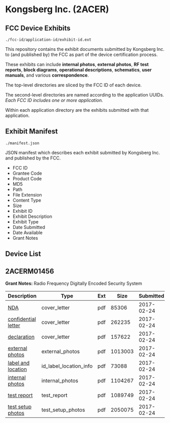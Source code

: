 # Kongsberg Inc. (2ACER)
## FCC Device Exhibits

```
./fcc-id/application-id/exhibit-id.ext
```

This repository contains the exhibit documents submitted by Kongsberg Inc. to (and published by) the FCC as part of the device certification process.

These exhibits can include **internal photos**, **external photos**, **RF test reports**, **block diagrams**, **operational descriptions**, **schematics**, **user manuals**, and various **correspondence**.

The top-level directories are sliced by the FCC ID of each device.

The second-level directories are named according to the application UUIDs. *Each FCC ID includes one or more application.*

Within each application directory are the exhibits submitted with that application. 

## Exhibit Manifest

```
./manifest.json
```

JSON manifest which describes each exhibit submitted by Kongsberg Inc. and published by the FCC.

- FCC ID
- Grantee Code
- Product Code
- MD5
- Path
- File Extension
- Content Type
- Size
- Exhibit ID
- Exhibit Description
- Exhibit Type
- Date Submitted
- Date Available
- Grant Notes

## Device List
## 2ACERM01456
**Grant Notes:** Radio Frequency Digitally Encoded Security System

| Description | Type | Ext | Size | Submitted | Available |
| ----------- | ---- | --- | ---- | --------- | --------- |
| [NDA](2ACERM01456/4627e949d100ad45b38a738bbe77b352/3294544.pdf) | cover_letter | pdf | 85306 | 2017-02-24 | 2017-02-24 |
| [confidential letter](2ACERM01456/4627e949d100ad45b38a738bbe77b352/3294545.pdf) | cover_letter | pdf | 262235 | 2017-02-24 | 2017-02-24 |
| [declaration](2ACERM01456/4627e949d100ad45b38a738bbe77b352/3294546.pdf) | cover_letter | pdf | 157622 | 2017-02-24 | 2017-02-24 |
| [external photos](2ACERM01456/4627e949d100ad45b38a738bbe77b352/3294547.pdf) | external_photos | pdf | 1013003 | 2017-02-24 | 2017-02-24 |
| [label and location](2ACERM01456/4627e949d100ad45b38a738bbe77b352/3294548.pdf) | id_label_location_info | pdf | 73088 | 2017-02-24 | 2017-02-24 |
| [internal photos](2ACERM01456/4627e949d100ad45b38a738bbe77b352/3294549.pdf) | internal_photos | pdf | 1104267 | 2017-02-24 | 2017-02-24 |
| [test report](2ACERM01456/4627e949d100ad45b38a738bbe77b352/3294554.pdf) | test_report | pdf | 1089749 | 2017-02-24 | 2017-02-24 |
| [test setup photos](2ACERM01456/4627e949d100ad45b38a738bbe77b352/3294555.pdf) | test_setup_photos | pdf | 2050075 | 2017-02-24 | 2017-02-24 |
